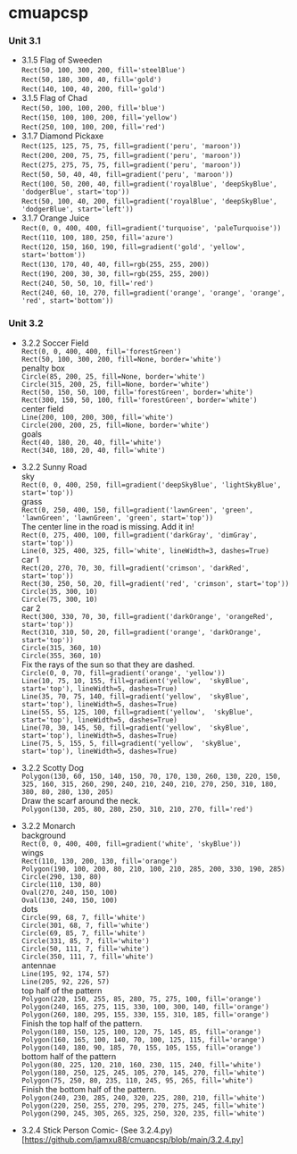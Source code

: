 # cmuapcsp
### Unit 3.1
* 3.1.5 Flag of Sweeden <br/>`Rect(50, 100, 300, 200, fill='steelBlue')`<br/>`Rect(50, 180, 300, 40, fill='gold')`<br/>`Rect(140, 100, 40, 200, fill='gold')` 
* 3.1.5 Flag of Chad <br/>`Rect(50, 100, 100, 200, fill='blue')`<br/>`Rect(150, 100, 100, 200, fill='yellow')`<br/>`Rect(250, 100, 100, 200, fill='red')`
* 3.1.7 Diamond Pickaxe <br/>`Rect(125, 125, 75, 75, fill=gradient('peru', 'maroon'))`<br/> `Rect(200, 200, 75, 75, fill=gradient('peru', 'maroon'))`<br/> `Rect(275, 275, 75, 75, fill=gradient('peru', 'maroon'))`<br/> `Rect(50, 50, 40, 40, fill=gradient('peru', 'maroon'))` <br/>`Rect(100, 50, 200, 40, fill=gradient('royalBlue', 'deepSkyBlue', 'dodgerBlue', start='top'))`<br/> `Rect(50, 100, 40, 200, fill=gradient('royalBlue', 'deepSkyBlue', 'dodgerBlue', start='left'))`
* 3.1.7 Orange Juice <br/>`Rect(0, 0, 400, 400, fill=gradient('turquoise', 'paleTurquoise'))`<br/> `Rect(110, 100, 180, 250, fill='azure')`<br/> `Rect(120, 150, 160, 190, fill=gradient('gold', 'yellow', start='bottom'))`<br/> `Rect(130, 170, 40, 40, fill=rgb(255, 255, 200))`<br/> `Rect(190, 200, 30, 30, fill=rgb(255, 255, 200))`<br/> `Rect(240, 50, 50, 10, fill='red')`<br/> `Rect(240, 60, 10, 270, fill=gradient('orange', 'orange', 'orange', 'red', start='bottom'))`
### Unit 3.2
* 3.2.2 Soccer Field <br/>`Rect(0, 0, 400, 400, fill='forestGreen')`<br/> `Rect(50, 100, 300, 200, fill=None, border='white')`<br/>
penalty box<br/>
`Circle(85, 200, 25, fill=None, border='white')`<br/>
`Circle(315, 200, 25, fill=None, border='white')`<br/>
`Rect(50, 150, 50, 100, fill='forestGreen', border='white')`<br/>
`Rect(300, 150, 50, 100, fill='forestGreen', border='white')`<br/>
center field<br/>
`Line(200, 100, 200, 300, fill='white')`<br/>
`Circle(200, 200, 25, fill=None, border='white')`<br/>
goals<br/>
`Rect(40, 180, 20, 40, fill='white')`<br/>
`Rect(340, 180, 20, 40, fill='white')`<br/>

* 3.2.2 Sunny Road <br/>
sky<br/>
`Rect(0, 0, 400, 250, fill=gradient('deepSkyBlue', 'lightSkyBlue', start='top'))`<br/>
grass<br/>
`Rect(0, 250, 400, 150, fill=gradient('lawnGreen', 'green', 'lawnGreen',
                                     'lawnGreen', 'green', start='top'))`<br/>
The center line in the road is missing. Add it in!<br/>
`Rect(0, 275, 400, 100, fill=gradient('darkGray', 'dimGray', start='top'))`<br/>
`Line(0, 325, 400, 325, fill='white', lineWidth=3, dashes=True)`<br/>
car 1<br/>
`Rect(20, 270, 70, 30, fill=gradient('crimson', 'darkRed', start='top'))`<br/>
`Rect(30, 250, 50, 20, fill=gradient('red', 'crimson', start='top'))`<br/>
`Circle(35, 300, 10)`<br/>
`Circle(75, 300, 10)`<br/>
car 2<br/>
`Rect(300, 330, 70, 30, fill=gradient('darkOrange', 'orangeRed', start='top'))`<br/>
`Rect(310, 310, 50, 20, fill=gradient('orange', 'darkOrange', start='top'))`<br/>
`Circle(315, 360, 10)`<br/>
`Circle(355, 360, 10)`<br/>
Fix the rays of the sun so that they are dashed.<br/>
`Circle(0, 0, 70, fill=gradient('orange', 'yellow'))`<br/>
`Line(10, 75, 10, 155, fill=gradient('yellow',  'skyBlue', start='top'),
     lineWidth=5, dashes=True)`<br/>
`Line(35, 70, 75, 140, fill=gradient('yellow',  'skyBlue', start='top'),
     lineWidth=5, dashes=True)`<br/>
`Line(55, 55, 125, 100, fill=gradient('yellow',  'skyBlue', start='top'),
     lineWidth=5, dashes=True)`<br/>
`Line(70, 30, 145, 50, fill=gradient('yellow',  'skyBlue', start='top'),
     lineWidth=5, dashes=True)`<br/>
`Line(75, 5, 155, 5, fill=gradient('yellow',  'skyBlue', start='top'),
     lineWidth=5, dashes=True)`<br/>
* 3.2.2 Scotty Dog<br/>
`Polygon(130, 60, 150, 140, 150, 70, 170, 130, 260, 130, 220, 150, 325, 160,
        315, 260, 290, 240, 210, 240, 210, 270, 250, 310, 180, 380, 80, 280,
        130, 205)`<br/>
Draw the scarf around the neck.<br/>
`Polygon(130, 205, 80, 280, 250, 310, 210, 270, fill='red')`<br/>
* 3.2.2 Monarch<br/>
background<br/>
`Rect(0, 0, 400, 400, fill=gradient('white', 'skyBlue'))`<br/>
wings<br/>
`Rect(110, 130, 200, 130, fill='orange')`<br/>
`Polygon(190, 100, 200, 80, 210, 100, 210, 285, 200, 330, 190, 285)`<br/>
`Circle(290, 130, 80)`<br/>
`Circle(110, 130, 80)`<br/>
`Oval(270, 240, 150, 100)`<br/>
`Oval(130, 240, 150, 100)`<br/>
dots<br/>
`Circle(99, 68, 7, fill='white')`<br/>
`Circle(301, 68, 7, fill='white')`<br/>
`Circle(69, 85, 7, fill='white')`<br/>
`Circle(331, 85, 7, fill='white')`<br/>
`Circle(50, 111, 7, fill='white')`<br/>
`Circle(350, 111, 7, fill='white')`<br/>
antennae<br/>
`Line(195, 92, 174, 57)`<br/>
`Line(205, 92, 226, 57)`<br/>
top half of the pattern<br/>
`Polygon(220, 150, 255, 85, 280, 75, 275, 100, fill='orange')`<br/>
`Polygon(240, 165, 275, 115, 330, 100, 300, 140, fill='orange')`<br/>
`Polygon(260, 180, 295, 155, 330, 155, 310, 185, fill='orange')`<br/>
Finish the top half of the pattern.<br/>
`Polygon(180, 150, 125, 100, 120, 75, 145, 85, fill='orange')`<br/>
`Polygon(160, 165, 100, 140, 70, 100, 125, 115, fill='orange')`<br/>
`Polygon(140, 180, 90, 185, 70, 155, 105, 155, fill='orange')`<br/>
bottom half of the pattern<br/>
`Polygon(80, 225, 120, 210, 160, 230, 115, 240, fill='white')`<br/>
`Polygon(180, 250, 125, 245, 105, 270, 145, 270, fill='white')`<br/>
`Polygon(75, 250, 80, 235, 110, 245, 95, 265, fill='white')`<br/>
Finish the bottom half of the pattern.<br/>
`Polygon(240, 230, 285, 240, 320, 225, 280, 210, fill='white')`<br/>
`Polygon(220, 250, 255, 270, 295, 270, 275, 245, fill='white')`<br/>
`Polygon(290, 245, 305, 265, 325, 250, 320, 235, fill='white')`<br/>
* 3.2.4 Stick Person Comic- (See 3.2.4.py)[https://github.com/jamxu88/cmuapcsp/blob/main/3.2.4.py]
